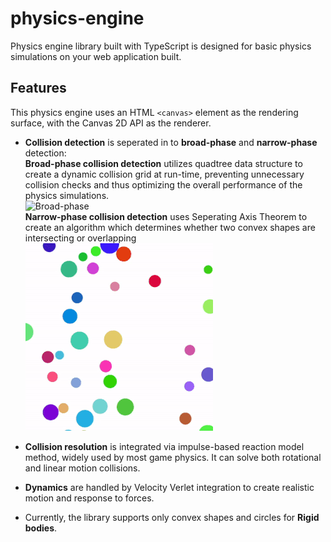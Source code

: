 # physics-engine

Physics engine library built with TypeScript is designed for basic physics simulations on your web application built. 

## Features

This physics engine uses an HTML `<canvas>` element as the rendering surface, with the Canvas 2D API as the renderer.

- **Collision detection** is seperated in to **broad-phase** and **narrow-phase** detection: <br> **Broad-phase collision detection** utilizes quadtree data structure to create a dynamic collision grid at run-time, preventing unnecessary collision checks and thus optimizing the overall performance of the physics simulations. <br> ![Broad-phase](images/presentation2.gif)<br> **Narrow-phase collision detection** uses Seperating Axis Theorem to create an algorithm which determines whether two convex shapes are intersecting or overlapping <br> ![Narrow-phase](images/presentation.gif)

- **Collision resolution** is integrated via impulse-based reaction model method, widely used by most game physics. It can solve both rotational and linear motion collisions.

- **Dynamics** are handled by Velocity Verlet integration to create realistic motion and response to forces.

- Currently, the library supports only convex shapes and circles for **Rigid  bodies**.
